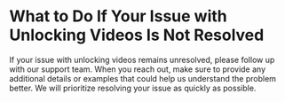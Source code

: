 # What to Do If Your Issue with Unlocking Videos Is Not Resolved

If your issue with unlocking videos remains unresolved, please follow up with our support team. When you reach out, make sure to provide any additional details or examples that could help us understand the problem better. We will prioritize resolving your issue as quickly as possible.
